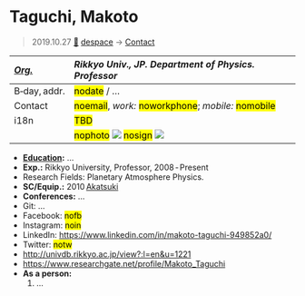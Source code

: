 # Taguchi, Makoto
> 2019.10.27 [🚀](../index/index.md) [despace](index.md) → [Contact](contact.md)

|*[Org.](contact.md)*|*Rikkyo Univ., JP. Department of Physics. Professor*|
|:--|:--|
|B‑day, addr.|<mark>nodate</mark> / …|
|Contact|<mark>noemail</mark>, *work:* <mark>noworkphone</mark>; *mobile:* <mark>nomobile</mark>|
|i18n|<mark>TBD</mark>|
| |<mark>nophoto</mark> [![](f/contact//1_photo_thumb.jpg)](f/contact//1_photo.jpg) <mark>nosign</mark> [![](f/contact//1_sign_thumb.jpg)](f/contact//1_sign.png)|

   - **[Education](edu.md):** …
   - **Exp.:** Rikkyo University, Professor, 2008 ‑ Present
   - Research Fields: Planetary Atmosphere Physics.
   - **SC/Equip.:** 2010 [Akatsuki](akatsuki.md)
   - **Conferences:** …
   - Git: …
   - Facebook: <mark>nofb</mark>
   - Instagram: <mark>noin</mark>
   - LinkedIn: <https://www.linkedin.com/in/makoto-taguchi-949852a0/>
   - Twitter: <mark>notw</mark>
   - <http://univdb.rikkyo.ac.jp/view?:l=en&u=1221>
   - <https://www.researchgate.net/profile/Makoto_Taguchi>
   - **As a person:**
      1. …
